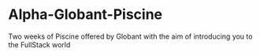 # Alpha-Globant-Piscine
Two weeks of Piscine offered by Globant with the aim of introducing you to the FullStack world
